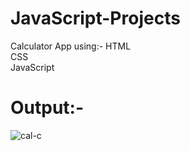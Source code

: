# JavaScript-Projects
 Calculator App using:-
 HTML  
 CSS  
 JavaScript

                                                      
  # Output:-
                                                      
                                                    
  ![cal-c](https://github.com/user-attachments/assets/366a85cc-e512-4657-8b87-aa47edfdd572)
